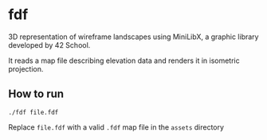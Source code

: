 # fdf
3D representation of wireframe landscapes using MiniLibX, a graphic library developed by 42 School.

It reads a map file describing elevation data and renders it in isometric projection.

## How to run
`./fdf file.fdf`

Replace `file.fdf` with a valid `.fdf` map file in the `assets` directory
